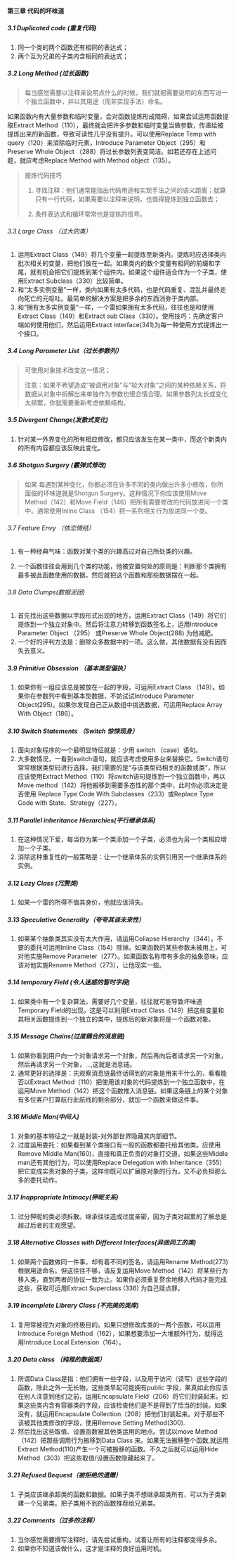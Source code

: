 #### 第三章 代码的坏味道

##### 3.1 Duplicated code (重复代码)

1. 同一个类的两个函数还有相同的表达式；
2. 两个互为兄弟的子类内含相同的表达式；

##### 3.2 Long Method (过长函数)

> 每当感觉需要以注释来说明点什么的时候，我们就把需要说明的东西写进一个独立函数中，并以其用途（而非实现手法）命名。

如果函数内有大量参数和临时变量，会对函数提炼形成阻碍，如果尝试运用函数提取Extract Method（110），最终就会把许多参数和临时变量当做参数，传递给被提炼出来的新函数，导致可读性几乎没有提升。可以使用Replace Temp with query（120）来消除临时元素，Introduce Parameter Object（295）和Preserve Whole Object （288）将过长参数列表变简洁。如若还存在上述问题，就应考虑Replace Method with Method object（135）。

> 提炼代码技巧
>
> 1. 寻找注释：他们通常能指出代码用途和实现手法之间的语义距离；就算只有一行代码，如果需要以注释来说明，也值得提炼到独立函数去；
>
> 2. 条件表达式和循环常常也是提炼的信号。

###### 3.3 Large Class （过大的类）

1. 运用Extract Class（149）将几个变量一起提炼至新类内。提炼时应选择类内批次相关的变量，把他们放在一起。如果类内的数个变量有相同的前缀和字尾，就有机会把它们提炼到某个组件内。如果这个组件适合作为一个子类，使用Extract Subclass（330）比较简单。
2. 和“太多实例变量”一样，类内如果有太多代码，也是代码重复、混乱并最终走向死亡的元呕吐。最简单的解决方案是把多余的东西消弥于类内部。
3. 和“拥有太多实例变量”一样，一个雷如果拥有太多代码，往往也是和使用Extract Class（149）和Extract sub Class（330）。使用技巧：先确定客户端如何使用他们，然后运用Extract interface(341)为每一种使用方式提炼出一个接口。

##### 3.4 Long Parameter List（过长参数列）

> 可使用对象技术改变这一情况；
>
> 注意：如果不希望造成“被调用对象”与“较大对象”之间的某种依赖关系，将数据从对象中拆解出来单独作为参数也很合情合理。如果参数列太长或变化太频繁，你就需要重新考虑依赖结构。

##### 3.5 Divergent Change(发散式变化)

1. 针对某一外界变化的所有相应修改，都只应该发生在某一类中，而这个新类内的所有内容都应该反映此变化。

##### 3.6 Shotgun Surgery (霰弹式修改)

> 如果 每遇到某种变化，你都必须在许多不同的类内做出许多小修改，你所面临的坏味道就是Shotgun Surgery。这种情况下你应该使用Move Method（142）和Move Field（146）把所有需要修改的代码放进同一个类中。通常使用Inline Class （154）把一系列相关行为放进同一个类。

###### 3.7 Feature Envy （依恋情结）

1. 有一种经典气味：函数对某个类的兴趣高过对自己所处类的兴趣。

2. 一个函数往往会用到几个类的功能，他被安置何处的原则是：判断那个类拥有最多被此函数使用的数据，然后就把这个函数和那些数据摆在一起。

###### 3.8 Data Clumps(数据泥团)

1. 首先找出这些数据以字段形式出现的地方，运用Extract  Class（149）将它们提炼到一个独立对象中。然后将注意力转移到函数签名上，运用Introduce Parameter Object （295） 或Preserve Whole Object(288) 为他减肥。
2. 一个好的评判方法是：删除众多数据中的一项。这么做，其他数据有没有因而失去意义。

##### 3.9 Primitive Obsession （基本类型偏执）

1. 如果你有一组应该总是被放在一起的字段，可运用Extract Class （149）。如果你在参数列中看到基本型数据，不妨试试Introduce Parameter Object(295)。如果你发现自己正从数组中挑选数据，可运用Replace Array With Object（186）。

##### 3.10 Switch Statements （Switch 惊悚现身）

1. 面向对象程序的一个最明显特征就是：少用 switch （case）语句。
2. 大多数情况，一看到switch语句，就应该考虑使用多台来替换它。Switch语句常常根据类型码进行选择，我们需要的是“与该类型码相关的函数或类”，所以应该使用Extract Method（110）将switch语句提炼到一个独立函数中，再以Move method（142）将他搬移到需要多态性的那个类中，此时你必须决定是否使用 Replace Type Code With Subclasses（233）或Replace Type Code with State、Strategy（227）。

##### 3.11 Parallel inheritance Hierarchies(平行继承体系)

1. 在这种情况下爱，每当你为某一个类添加一个子类，必须也为另一个类相应增加一个子类。
2. 消除这种重复性的一般策略是：让一个继承体系的实例引用另一个继承体系的实例。

##### 3.12 Lazy Class (冗赘类)

1. 如果一个雷的所得不值其身价，他就应该消失。

##### 3.13 Speculative Generality（夸夸其谈未来性）

1. 如果某个抽象类其实没有太大作用，请运用Collapse Hierarchy（344）。不要的委托可运用Inline  Class（154）除掉。如果函数的某些参数未被用上，可对他实施Remove Parameter（277）。如果函数名称带有多余的抽象意味，应该对他实施Rename Method（273），让他现实一些。

##### 3.14 temporary Field (令人迷惑的暂时字段)

1. 如果类中有一个复杂算法，需要好几个变量，往往就可能导致坏味道Temporary Field的出现。这是可以利用Extract Class（149）把这些变量和其相关函数提炼到一个独立的类中，提炼后的新对象将是一个函数对象。

##### 3.15 Message Chains(过度耦合的消息链)

1. 如果你看到用户向一个对象请求另一个对象，然后再向后者请求另一个对象，然后再请求另一个对象，...,这就是消息链。
2. 通常更好的选择是：先观察消息链最终话得到的对象是用来干什么的，看看能否以Extract Method（110）把使用该对象的代码提炼到一个独立函数中，在运用Move Method（142）把这个函数推入消息链。如果这条链上的某个对象有多位客户打算航行此航线的剩余部分，就加一个函数来做这件事。

##### 3.16 Middle Man(中间人)

1. 对象的基本特征之一就是封装-对外部世界隐藏其内部细节。
2. 过度运用委托：如果看到某个类接口有一般的函数都委托给其他类。应使用Remove Middle Man(160)，直接和真正负责的对象打交道。如果这些Middle man还有其他行为，可以使用Replace Delegation with Inheritance（355）把它变成实责对象的子类，这样你既可以扩展原对象的行为，又不必负担那么多的委托动作。

##### 3.17 Inappropriate Intimacy(狎昵关系)

1. 过分狎昵的类必须拆散。继承往往造成过度亲密，因为子类对超累的了解总是超过后者的主观愿望。

##### 3.18 Alternative Classes with Different Interfaces(异曲同工的类)

1. 如果两个函数做同一件事，却有着不同的签名，请运用Rename Method(273)根据用途命名。但这往往不够，请反复运用Move Method（142）将某些行为移入类，直到两者的协议一致为止。如果你必须重复赘余地移入代码才能完成这些，获取可运用Extract Superclass (336) 为自己赎点罪。

##### 3.19 Incomplete Library Class (不完美的类库)

1. 复用常被视为对象的终极目的。如果只想修改库类的一两个函数，可以运用Introduce Foreign Method（162），如果想要添加一大堆额外行为，就得运用Introduce Local Extension（164）。

##### 3.20 Data class （纯稚的数据类）

1. 所谓Data Class是指：他们拥有一些字段，以及用于访问（读写）这些字段的函数，除此之外一无长物。这些类早起可能拥有public 字段，果真如此你应该在别人注意到他们之前，运用Encapsulate Field（206）将它们封装起来。如果这些类内含有容器类的字段，应该检查他们是不是得到了恰当的封装。如果没有，就运用Encapsulate Collection（208）把他们封装起来。对于那些不该被其他类修改的字段，使用Remove Setting Method(300).
2. 然后找出这些取值、设置函数被其他类运用的地点。尝试以move Method（142）把那些调用行为搬移到Data Class 来。如果无法搬移整个函数,就运用Extract Method(110)产生一个可被搬移的函数。不久之后就可以运用Hide Method（303）把这些取值/设置函数隐藏起来了。

##### 3.21 Refused Bequest（被拒绝的遗赠）

1. 子类应该继承超类的函数和数据。如果子类不想继承超类所有，可以为子类新建一个兄弟类。把子类用不到的函数推荐给兄弟类。

##### 3.22 Comments（过多的注释）

1. 当你感觉需要撰写注释时，请先尝试重构，试着让所有的注释都变得多余。
2. 如果你不知道该做什么，这才是注释的良好运用时机。